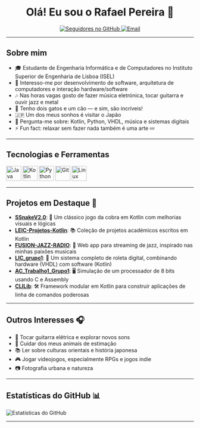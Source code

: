 <h1 align="center">Olá! Eu sou o Rafael Pereira 👋</h1>

<p align="center">
  <a href="https://github.com/RafaPear/">
    <img src="https://img.shields.io/github/followers/RafaPear?label=Seguir&style=social" alt="Seguidores no GitHub">
  </a>
  <a href="mailto:rafapear@outlook.pt">
    <img src="https://img.shields.io/badge/Email-rafapear@outlook.pt-red" alt="Email">
  </a>
</p>

---

## Sobre mim

- 🎓 Estudante de Engenharia Informática e de Computadores no Instituto Superior de Engenharia de Lisboa (ISEL)
- 🧠 Interesso-me por desenvolvimento de software, arquitetura de computadores e interação hardware/software
- 🎶 Nas horas vagas gosto de fazer música eletrónica, tocar guitarra e ouvir jazz e metal
- 🐾 Tenho dois gatos e um cão — e sim, são incríveis!
- 🇯🇵 Um dos meus sonhos é visitar o Japão
- 💬 Pergunta-me sobre: Kotlin, Python, VHDL, música e sistemas digitais
- ⚡ Fun fact: relaxar sem fazer nada também é uma arte 💤

---

## Tecnologias e Ferramentas

<p align="left">
  <img src="https://cdn.jsdelivr.net/gh/devicons/devicon/icons/java/java-original.svg" alt="Java" width="40" height="40"/>
  <img src="https://cdn.jsdelivr.net/gh/devicons/devicon/icons/kotlin/kotlin-original.svg" alt="Kotlin" width="40" height="40"/>
  <img src="https://cdn.jsdelivr.net/gh/devicons/devicon/icons/python/python-original.svg" alt="Python" width="40" height="40"/>
  <img src="https://cdn.jsdelivr.net/gh/devicons/devicon/icons/git/git-original.svg" alt="Git" width="40" height="40"/>
  <img src="https://cdn.jsdelivr.net/gh/devicons/devicon/icons/linux/linux-original.svg" alt="Linux" width="40" height="40"/>
</p>

---

## Projetos em Destaque 🚀

- [**SSnakeV2.0**](https://github.com/RafaPear/SSnakeV2.0): 🐍 Um clássico jogo da cobra em Kotlin com melhorias visuais e lógicas
- [**LEIC-Projetos-Kotlin**](https://github.com/RafaPear/LEIC-Projetos-Kotlin): 📚 Coleção de projetos académicos escritos em Kotlin
- [**FUSION-JAZZ-RADIO**](https://github.com/RafaPear/FUSION-JAZZ-RADIO): 🎷 Web app para streaming de jazz, inspirado nas minhas paixões musicais
- [**LIC_grupo1**](https://github.com/RafaPear/LIC_grupo1): 🎰 Um sistema completo de roleta digital, combinando hardware (VHDL) com software (Kotlin)
- [**AC_Trabalho1_Grupo1**](https://github.com/RafaPear/AC_Trabalho1_Grupo1): 🖥️ Simulação de um processador de 8 bits usando C e Assembly
- [**CLILib**](https://github.com/RafaPear/CLILib): 🛠️ Framework modular em Kotlin para construir aplicações de linha de comandos poderosas

---

## Outros Interesses 🎧

- 🎸 Tocar guitarra elétrica e explorar novos sons
- 🐾 Cuidar dos meus animais de estimação
- 📚 Ler sobre culturas orientais e história japonesa
- 🎮 Jogar videojogos, especialmente RPGs e jogos indie
- 📷 Fotografia urbana e natureza

---

## Estatísticas do GitHub 📊

<p align="left">
  <img src="https://github-readme-stats.vercel.app/api?username=RafaPear&show_icons=true&theme=radical" alt="Estatísticas do GitHub">
</p>

---
